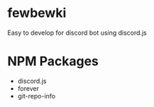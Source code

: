 # fewbewki
Easy to develop for discord bot using discord.js

<h1>NPM Packages</h1>
<ul>
  <li>discord.js</li>
  <li>forever</li>
  <li>git-repo-info</li>
</ul>
